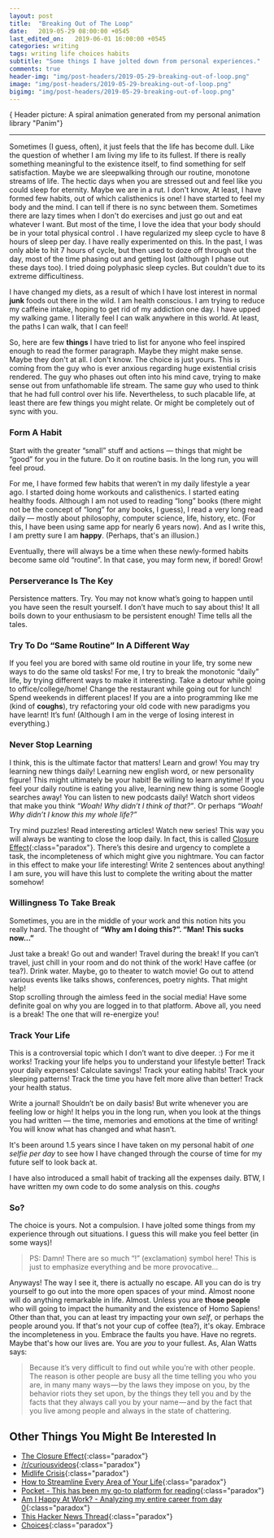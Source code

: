 ```yaml
---
layout: post
title:  "Breaking Out of The Loop"
date:   2019-05-29 08:00:00 +0545
last_edited_on:   2019-06-01 16:00:00 +0545
categories: writing
tags: writing life choices habits
subtitle: "Some things I have jolted down from personal experiences."
comments: true
header-img: "img/post-headers/2019-05-29-breaking-out-of-loop.png"
image: "img/post-headers/2019-05-29-breaking-out-of-loop.png"
bigimg: "img/post-headers/2019-05-29-breaking-out-of-loop.png"
---
```


{ Header picture: A spiral animation generated from my personal animation library "Panim"}
<hr/>

Sometimes (I guess, often), it just feels that the life has become dull. Like the question of whether I am living my life 
to its fullest. If there is really something meaningful to the existence itself, 
to find something for self satisfaction. Maybe we are sleepwalking through 
our routine, monotone streams of life. The hectic days when you are stressed out and feel like you could sleep for eternity.
Maybe we are in a rut. I don't know, At least, I have formed few habits, out of which calisthenics is one! 
I have started to feel my body and the mind. I can tell if there is no sync between them. Sometimes there are lazy times when I don't do 
exercises and just go out and eat whatever I want. But most of the time, I love the idea that your body should be in your total physical 
control .
I have regularized my sleep cycle to have 8 hours of sleep per day. I have really experimented on this. In the past, I was only able to hit 
7 hours of cycle, but then used to doze off through out the day, most of the time phasing out and getting lost (although I phase out these days too).
I tried doing polyphasic sleep cycles. But couldn't due to its extreme difficultiness.

I have changed my diets, as a result of which I have lost interest in normal **junk** foods out there in the wild. I am health conscious. 
I am trying to reduce my caffeine intake, hoping to get rid of my addiction one day. I have upped my walking game. I literally feel 
I can walk anywhere in this world. At least, the paths I can walk, that I can feel!



So, here are few **things** I have tried to list for anyone who feel inspired enough to read the former paragraph.
Maybe they might make sense. Maybe they don't at all. I don't know. The choice is just yours. This is coming from the guy who is ever 
anxious regarding huge existential crisis rendered. 
The guy who phases out often into his mind cave, trying to make sense out from unfathomable life
stream. The same guy who used to think that he had full control over his life. Nevertheless, to such placable life, at least there are
few things you might relate. Or might be completely out of sync with you. 

### Form A Habit
Start with the greater “small” stuff and actions — things that might be “good” for you in the future. Do it on routine basis. In the long run, 
you will feel proud.

For me, I have formed few habits that weren’t in my daily lifestyle a year ago. I started doing home workouts and calisthenics. 
I started eating healthy foods. 
Although I am not used to reading “long” books (there might not be the concept of “long” for any books, I guess), I read a very long read 
daily — mostly about philosophy, computer science, life, history, etc. (For this, I have been using same app for nearly 6 years now). 
And as I write this, I am pretty sure I am **happy**. (Perhaps, that's an illusion.)

Eventually, there will always be a time when these newly-formed habits become same old “routine”. 
In that case, you may form new, if bored! Grow!

### Perserverance Is The Key
Persistence matters. Try. You may not know what’s going to happen until you have seen the result yourself. 
I don’t have much to say about this! It all boils down to your enthusiasm to be persistent enough! 
Time tells all the tales.

### Try To Do “Same Routine” In A Different Way
If you feel you are bored with same old routine in your life, try some new ways to do the same old tasks! 
For me, I try to break the monotonic “daily” life, by trying different ways to make it interesting. 
Take a detour while going to office/college/home! 
Change the restaurant while going out for lunch! 
Spend weekends in different places! 
If you are a into programming like me (kind of **coughs**), try refactoring your old code with new paradigms you have learnt! It’s fun!
(Although I am in the verge of losing interest in everything.)


### Never Stop Learning
I think, this is the ultimate factor that matters! 
Learn and grow! 
You may try learning new things daily! 
Learning new english word, or new personality figure! 
This might ultimately be your habit! Be willing to learn anytime! 
If you feel your daily routine is eating you alive, learning new thing is some Google searches away! 
You can listen to new podcasts daily! Watch short videos that make you think 
*“Woah! Why didn’t I think of that?”*. Or perhaps *“Woah! Why didn’t I know this my whole life?”*


Try mind puzzles! 
Read interesting articles! Watch new series! 
This way you will always be wanting to close the loop daily. 
In fact, this is called [Closure Effect](https://en.wikipedia.org/wiki/Closure_(psychology)){:class="paradox"}. 
There’s this desire and urgency to complete a task, the incompleteness of which might give you nightmare. 
You can factor in this effect to make your life interesting! 
Write 2 sentences about anything! I am sure, you will have this lust to complete the writing about the matter somehow!

### Willingness To Take Break
Sometimes, you are in the middle of your work and this notion hits you really hard. 
The thought of **“Why am I doing this?”. “Man! This sucks now…”**

Just take a break! 
Go out and wander! 
Travel during the break! 
If you can’t travel, just chill in your room and do not think of the work! 
Have caffee (or tea?). 
Drink water. 
Maybe, go to theater to watch movie! 
Go out to attend various events like talks shows, conferences, poetry nights. That might help!  
Stop scrolling through the aimless feed in the social media! Have some definite goal on why you are logged in to that platform.
Above all, you need is a break! The one that will re-energize you!


### Track Your Life
This is a controversial topic which I don’t want to dive deeper. :) 
For me it works! Tracking your life helps you to understand your lifestyle better! Track your daily expenses! 
Calculate savings! Track your eating habits! Track your sleeping patterns! 
Track the time you have felt more alive than better! Track your health status.

Write a journal! Shouldn’t be on daily basis! 
But write whenever you are feeling low or high! 
It helps you in the long run, when you look at the things you had written — the time, memories and emotions at the time of writing! 
You will know what has changed and what hasn’t.

It's been around 1.5 years since I have taken on my personal habit of *one selfie per day* to see how I have changed through the course 
of time for my future self to look back at.

I have also introduced a small habit of tracking all the expenses daily. BTW, I have written my own code to do some analysis on this. 
*coughs*

### So?
The choice is yours. Not a compulsion. I have jolted some things from my experience through out situations.
I guess this will make you feel better (in some ways)!
> PS: Damn! There are so much “!” (exclamation) symbol here! This is just to emphasize everything and be more provocative…


Anyways! The way I see it, there is actually no escape. All you can do is try yourself to go out into the more open spaces of your mind.
Almost noone will do anything remarkable in life. Almost. 
Unless you are **those people** who will going to impact the humanity and the existence of 
Homo Sapiens! Other than that, you can at least try impacting your own *self*, or perhaps the people around you. 
If that's not your cup of coffee (tea?), it's okay. Embrace the incompleteness in you. Embrace the faults you have. Have no regrets.
Maybe that's how our lives are. You are *you* to your fullest. As, Alan Watts says:
> Because it’s very difficult to find out while you’re with other people. The reason is other people are busy all the time telling you who you are, in many many ways — by the laws they impose on you, by the behavior riots they set upon, by the things they tell you and by the facts that they always call you by your name — and by the fact that you live among people and always in the state of chattering.


## Other Things You Might Be Interested In
- [The Closure Effect](https://www.youtube.com/watch?v=E-F1U4bV2m8){:class="paradox"}
- [/r/curiousvideos](https://www.reddit.com/r/curiousvideos/){:class="paradox"}
- [Midlife Crisis](https://aeon.co/ideas/how-schopenhauers-thought-can-illuminate-a-midlife-crisis){:class="paradox"}
- [How to Streamline Every Area of Your Life](https://getpocket.com/explore/item/how-to-streamline-every-area-of-your-life){:class="paradox"}
- [Pocket - This has been my go-to platform for reading](https://app.getpocket.com/){:class="paradox"}
- [Am I Happy At Work? - Analyzing my entire career from day 0](https://www.trackinghappiness.com/happy-at-work/){:class="paradox"}
- [This Hacker News Thread](https://news.ycombinator.com/item?id=18003651){:class="paradox"}
- [Choices]({{site.baseurl}}/writing/choices.html){:class="paradox"}
